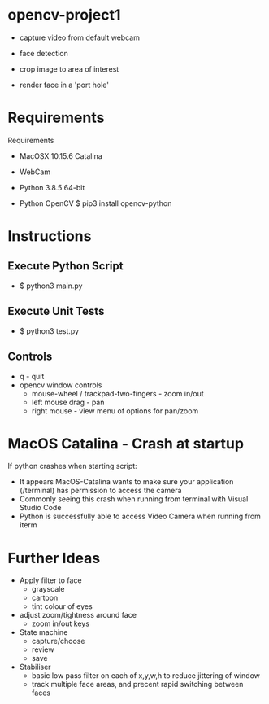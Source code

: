 # opencv-project1

- capture video from default webcam

- face detection

- crop image to area of interest

- render face in a 'port hole'

# Requirements

Requirements

- MacOSX 10.15.6 Catalina

- WebCam

- Python 3.8.5 64-bit

- Python OpenCV
  $ pip3 install opencv-python

# Instructions

## Execute Python Script

- $ python3 main.py

## Execute Unit Tests

- $ python3 test.py

## Controls

- q - quit
- opencv window controls
  - mouse-wheel / trackpad-two-fingers - zoom in/out
  - left mouse drag - pan
  - right mouse - view menu of options for pan/zoom

# MacOS Catalina - Crash at startup

If python crashes when starting script:
- It appears MacOS-Catalina wants to make sure your application (/terminal) has permission to access the camera
- Commonly seeing this crash when running from terminal with Visual Studio Code
- Python is successfully able to access Video Camera when running from iterm

# Further Ideas

- Apply filter to face
    - grayscale
    - cartoon
    - tint colour of eyes
- adjust zoom/tightness around face
    - zoom in/out keys
- State machine 
  - capture/choose
  - review
  - save
- Stabiliser
  - basic low pass filter on each of x,y,w,h to reduce jittering of window
  - track multiple face areas, and precent rapid switching between faces

